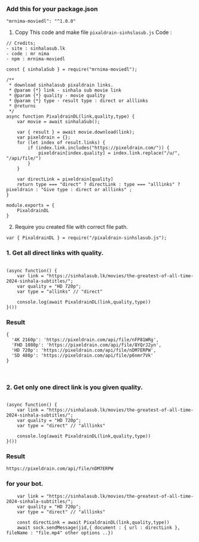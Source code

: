
### Add this for your package.json
```
"mrnima-moviedl": "^1.0.0"
```


1. Copy This code and make file `pixaldrain-sinhslasub.js`
  Code :
```
// Credits;
- site : sinhalasub.lk
- code : mr nima
- npm : mrnima-moviedl

const { sinhalaSub } = require("mrnima-moviedl");

/**
 * download sinhalasub pixaldrain links.
 * @param {*} link - sinhala sub movie link
 * @param {*} quality - movie quality
 * @param {*} type - result type : direct or alllinks
 * @returns 
 */
async function PixaldrainDL(link,quality,type) {
    var movie = await sinhalaSub();

    var { result } = await movie.download(link);
    var pixeldrain = {};
    for (let index of result.links) {
        if (index.link.includes("https://pixeldrain.com/")) {
            pixeldrain[index.quality] = index.link.replace("/u/", "/api/file/")
        }
    }

    var directLink = pixeldrain[quality]
    return type === "direct" ? directLink : type === "alllinks" ? pixeldrain : "Give type : direct or alllinks" ;
}

module.exports = {
    PixaldrainDL
}

```
2. Require you created file with correct file path.
```
var { PixaldrainDL } = require("/pixaldrain-sinhslasub.js");
```

### 1. Get all direct  links with quality.
```

(async function() {
    var link = "https://sinhalasub.lk/movies/the-greatest-of-all-time-2024-sinhala-subtitles/";
    var quality = "HD 720p";
    var type = "allinks" // "direct"
    
    console.log(await PixaldrainDL(link,quality,type))  
}())
```
### Result
```
{
  '4K 2160p': 'https://pixeldrain.com/api/file/nFP81WRg',
  'FHD 1080p': 'https://pixeldrain.com/api/file/8YQrJ2yn',
  'HD 720p': 'https://pixeldrain.com/api/file/nDM7ERPW',
  'SD 480p': 'https://pixeldrain.com/api/file/p6nmr7Vk'
}
```
</br>

### 2. Get only one direct link is you given quality.
```

(async function() {
    var link = "https://sinhalasub.lk/movies/the-greatest-of-all-time-2024-sinhala-subtitles/";
    var quality = "HD 720p";
    var type = "direct" // "alllinks"
    
    console.log(await PixaldrainDL(link,quality,type))  
}())
```
### Result
```
https://pixeldrain.com/api/file/nDM7ERPW
```

### for your bot.
```
    var link = "https://sinhalasub.lk/movies/the-greatest-of-all-time-2024-sinhala-subtitles/";
    var quality = "HD 720p";
    var type = "direct" // "alllinks"
    
    const directLink = await PixaldrainDL(link,quality,type))
    await sock.sendMessage(jid,{ document : { url : directLink }, fileName : "file.mp4" other options ..})


```
